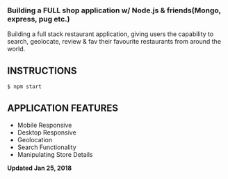 
### Building a FULL shop application w/ Node.js & friends(Mongo, express, pug etc.)

Building a full stack restaurant application, giving users the capability to search, geolocate, review & fav their favourite restaurants from around the world.

## INSTRUCTIONS
```sh
$ npm start
```


## APPLICATION FEATURES

- Mobile Responsive
- Desktop Responsive
- Geolocation
- Search Functionality
- Manipulating Store Details


**Updated Jan 25, 2018**